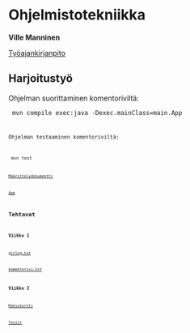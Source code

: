 # Ohjelmistotekniikka
**Ville Manninen**

[Työajankirjanpito](https://github.com/Viltska/ot-harkka/blob/master/dokumentit/tyoaika.md)

## Harjoitustyö
Ohjelman suorittaminen komentoriviltä:

<code> mvn compile exec:java -Dexec.mainClass=main.App <code/>

Ohjelman testaaminen komentoriviltä:

<code> mvn test <code/>

[Määrittelydokumentti](https://github.com/Viltska/ot-harkka/blob/master/dokumentit/maarittely.md)

[App](https://github.com/Viltska/ot-minesweeper/tree/master/minesweeper)

## Tehtavat

### Viikko 1

[gitlog.txt](https://github.com/Viltska/ot-harkka/blob/master/laskarit/viikko1/gitlog.txt)

[komentorivi.txt](https://github.com/Viltska/ot-harkka/blob/master/laskarit/viikko1/komentorivi.txt)

### Viikko 2
[Maksukortti](https://github.com/Viltska/ot-harkka/tree/master/laskarit/viikko2/Maksukortti)

[Testit](https://github.com/Viltska/ot-harkka/tree/master/laskarit/viikko2/Maksukortti/src/test/java)
